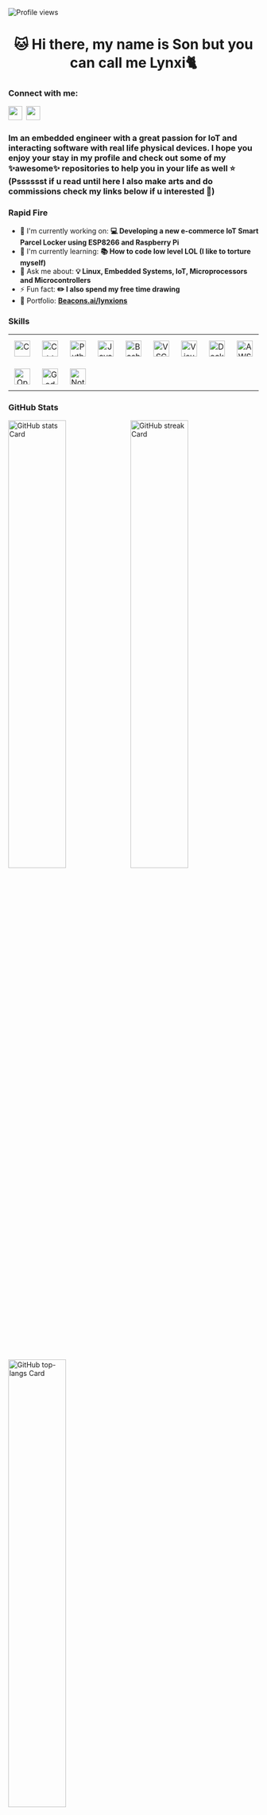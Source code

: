 ![Profile views](https://komarev.com/ghpvc/?username=Lynxions&label=Profile%20views&color=0e75b6&style=flat)

<div id="toc">
  <ul align="center" style="list-style: none">
    <summary>
      <h1>
         🐱 Hi there, my name is Son but you can call me Lynxi🐈
      </h1>
    </summary>
  </ul>
</div>

**<h3 align="left">Connect with me:</h3>** 
<p align="left"><a href="https://www.linkedin.com/in/lynxi" target="_blank"><img src="https://img.shields.io/badge/LinkedIn-0077B5?style=for-the-badge&logo=linkedin&logoColor=white" height="28" style="margin-right: 4px"></a> <a href="https://www.facebook.com/lynxions" target="_blank"><img src="https://img.shields.io/badge/Facebook-1877F2?style=for-the-badge&logo=facebook&logoColor=white" height="28" style="margin-right: 4px"></a></p>

 **<h3 align="left">Im an embedded engineer with a great passion for IoT and interacting software with real life physical devices. I hope you enjoy your stay in my profile and check out some of my ✨awesome✨ repositories to help you in your life as well  ⭐ (Psssssst if u read until here I also make arts and do commissions check my links below if u interested 💖)</h3>**

**<h3 align="left">Rapid Fire</h3>**

- 💼 I'm currently working on: **💻 Developing a new e-commerce IoT Smart Parcel Locker using ESP8266 and Raspberry Pi**
- 🌱 I'm currently learning: **📚 How to code low level LOL (I like to torture myself)**
- 💬 Ask me about: **💡 Linux, Embedded Systems, IoT, Microprocessors and Microcontrollers**
- ⚡ Fun fact: **✏️ I also spend my free time drawing**
- 📂 Portfolio: **<a href="Beacons.ai/lynxions" target="_blank">Beacons.ai/lynxions</a>**

 **<h3 align="left">Skills</h3>**

<table style="width: 100%; border: 0px solid white;"><tr><td style="text-align: center; border: 0px; padding: 12px;"><img src="https://skillicons.dev/icons?i=c" height="32" alt="C"/></td><td style="text-align: center; border: 0px; padding: 12px;"><img src="https://cdn.simpleicons.org/cplusplus/00599C" height="32" alt="C++"/></td><td style="text-align: center; border: 0px; padding: 12px;"><img src="https://cdn.simpleicons.org/python/3776AB" height="32" alt="Python"/></td><td style="text-align: center; border: 0px; padding: 12px;"><img src="https://skillicons.dev/icons?i=java" height="32" alt="Java"/></td><td style="text-align: center; border: 0px; padding: 12px;"><img src="https://skillicons.dev/icons?i=bash" height="32" alt="Bash"/></td><td style="text-align: center; border: 0px; padding: 12px;"><img src="https://skillicons.dev/icons?i=vscode" height="32" alt="VSCode"/></td><td style="text-align: center; border: 0px; padding: 12px;"><img src="https://skillicons.dev/icons?i=visualstudio" height="32" alt="Visualstudio"/></td><td style="text-align: center; border: 0px; padding: 12px;"><img src="https://skillicons.dev/icons?i=docker" height="32" alt="Docker"/></td><td style="text-align: center; border: 0px; padding: 12px;"><img src="https://skillicons.dev/icons?i=aws" height="32" alt="AWS"/></td><td style="text-align: center; border: 0px; padding: 12px;"><img src="https://skillicons.dev/icons?i=azure" height="32" alt="Azure"/></td><td style="text-align: center; border: 0px; padding: 12px;"><img src="https://skillicons.dev/icons?i=tensorflow" height="32" alt="TensorFlow"/></td><td style="text-align: center; border: 0px; padding: 12px;"><img src="https://skillicons.dev/icons?i=pytorch" height="32" alt="PyTorch"/></td></tr><tr><td style="text-align: center; border: 0px; padding: 12px;"><img src="https://skillicons.dev/icons?i=opencv" height="32" alt="OpenCV"/></td><td style="text-align: center; border: 0px; padding: 12px;"><img src="https://skillicons.dev/icons?i=godot" height="32" alt="Godot"/></td><td style="text-align: center; border: 0px; padding: 12px;"><img src="https://skillicons.dev/icons?i=notion" height="32" alt="Notion"/></td></table>

 **<h3 align="left">GitHub Stats</h3>**

<p align="left">
  <img width="48%" src="https://github-readme-stats.vercel.app/api?username=Lynxions&theme=react&hide_title=false&hide_rank=false&show_icons=false&include_all_commits=false&count_private=true&line_height=23" alt="GitHub stats Card" />
  <img width="48%" src="https://streak-stats.demolab.com/?user=Lynxions&theme=react&hide_border=false&date_format=M+j%5B%2C+Y%5D&mode=daily&hide_total_contributions=false&hide_current_streak=false&hide_longest_streak=false&card_height=200" alt="GitHub streak Card" />
</p>

<p align="left">
  <img width="48%" src="https://github-readme-stats.vercel.app/api/top-langs?username=Lynxions&theme=react&hide_title=false&layout=compact&langs_count=6&hide_progress=false&card_width=400" alt="GitHub top-langs Card" />
</p>

 **<h3 align="left">Support Me</h3>**

<p align="left"><a href="https://paypal.me/Lynxi2003" target="_blank"><img src="https://img.shields.io/badge/PayPal-00457C?style=for-the-badge&logo=paypal&logoColor=white" height="36" style="margin-right: 4px"></a> <a href="https://ko-fi.com/lynxions" target="_blank"><img src="https://img.shields.io/badge/Ko--fi-343B45?style=for-the-badge&logo=kofi&logoColor=Black" height="36" style="margin-right: 4px"></a></p>
